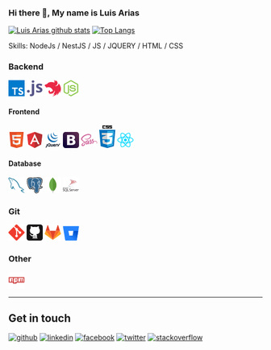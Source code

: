 ### Hi there 👋, My name is Luis Arias
[![Luis Arias github stats](https://github-readme-stats.vercel.app/api?username=ariassd&show_icons=true)](https://github.com/ariassd)
[![Top Langs](https://github-readme-stats.vercel.app/api/top-langs/?username=ariassd&layout=compact&show_icons=true)](https://github.com/ariassd)

Skills: NodeJs / NestJS / JS / JQUERY / HTML / CSS
### Backend 
![](assets/typescriptlang-icon.png) ![](assets/javascript-icon.png) ![](assets/nestjs-icon.png) ![](assets/nodejs-icon.png)

#### Frontend 
![](assets/w3_html5-icon.png) ![](assets/angular-icon.png) ![](assets/jquery.png) ![](assets/getbootstrap-icon.png) ![](assets/sass-lang-icon.png) ![](assets/css3.png) ![](assets/reactjs-icon.png)

#### Database 
![](assets/mysql-icon.png) ![](assets/postgresql-icon.png) ![](assets/mongodb-icon.png) ![](assets/mssql.png)


### Git
![](assets/git-scm-icon.png) ![](assets/github-tile.png) ![](assets/gitlab-icon.png) ![](assets/bitbucket.png)

### Other
 ![](assets/npm.png)

---
## Get in touch
[<img src='https://cdn.jsdelivr.net/npm/simple-icons@3.0.1/icons/github.svg' alt='github' height='40'>](https://github.com/ariassd)  [<img src='https://cdn.jsdelivr.net/npm/simple-icons@3.0.1/icons/linkedin.svg' alt='linkedin' height='40'>](https://www.linkedin.com/in/ariassd/)  [<img src='https://cdn.jsdelivr.net/npm/simple-icons@3.0.1/icons/facebook.svg' alt='facebook' height='40'>](https://www.facebook.com/ariassl)  [<img src='https://cdn.jsdelivr.net/npm/simple-icons@3.0.1/icons/twitter.svg' alt='twitter' height='40'>](https://twitter.com/ariassd)  [<img src='https://cdn.jsdelivr.net/npm/simple-icons@3.0.1/icons/stackoverflow.svg' alt='stackoverflow' height='40'>](https://stackoverflow.com/users/12178724/luis-arias)  




